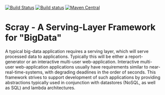 [![Build Status](https://travis-ci.org/scray/scray.svg?branch=master)](https://travis-ci.org/scray/scray)
[![Build status](https://ci.appveyor.com/api/projects/status/w8txwlnsui7jmgup/branch/master?svg=true)](https://ci.appveyor.com/project/obermeier/scray/branch/master)
[![Maven Central](https://maven-badges.herokuapp.com/maven-central/org.scray/scray-parent/badge.svg)](https://maven-badges.herokuapp.com/maven-central/org.scray/scray-parent)

Scray - A Serving-Layer Framework for "BigData"
===============================================

A typical big-data application requires a serving layer, which will serve processed data to applications. Typically this will be either a report-generator or an interactive multi-user web-application. Interactive multi-user web-application applications usually have requirements similar to near-real-time-systems, with degrading deadlines in the order of seconds. This framework strives to support development of such applications by providing abstractions typically used in conjunction with datastores (NoSQL, as well as SQL) and lambda architectures. 

